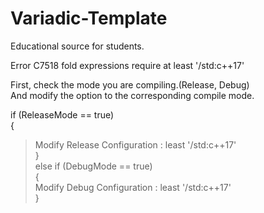 # Variadic-Template
Educational source for students.

Error C7518 fold expressions require at least '/std:c++17'

First, check the mode you are compiling.(Release, Debug)  
And modify the option to the corresponding compile mode.

if (ReleaseMode == true)  
{  
>  Modify Release Configuration : least '/std:c++17'  
}  
else if (DebugMode == true)  
{  
>  Modify Debug Configuration : least '/std:c++17'  
}  
